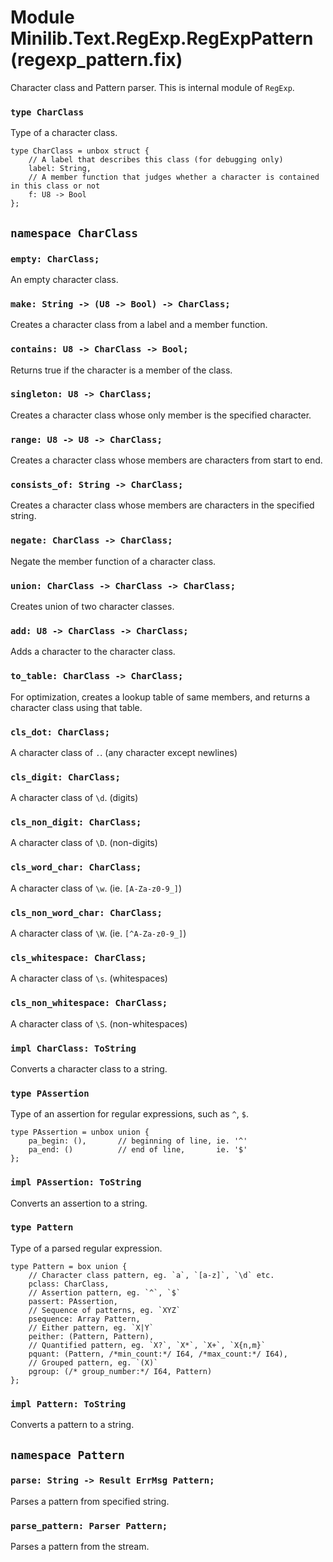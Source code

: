 # Module Minilib.Text.RegExp.RegExpPattern (regexp_pattern.fix)

Character class and Pattern parser. This is internal module of `RegExp`.

### `type CharClass`

Type of a character class.

```
type CharClass = unbox struct {
    // A label that describes this class (for debugging only)
    label: String,
    // A member function that judges whether a character is contained in this class or not
    f: U8 -> Bool
};
```
## `namespace CharClass`

### `empty: CharClass;`

An empty character class.

### `make: String -> (U8 -> Bool) -> CharClass;`

Creates a character class from a label and a member function.

### `contains: U8 -> CharClass -> Bool;`

Returns true if the character is a member of the class.

### `singleton: U8 -> CharClass;`

Creates a character class whose only member is the specified character.

### `range: U8 -> U8 -> CharClass;`

Creates a character class whose members are characters from start to end.

### `consists_of: String -> CharClass;`

Creates a character class whose members are characters in the specified string.

### `negate: CharClass -> CharClass;`

Negate the member function of a character class.

### `union: CharClass -> CharClass -> CharClass;`

Creates union of two character classes.

### `add: U8 -> CharClass -> CharClass;`

Adds a character to the character class.

### `to_table: CharClass -> CharClass;`

For optimization, creates a lookup table of same members, and returns a character class
using that table.

### `cls_dot: CharClass;`

A character class of `.`. (any character except newlines)

### `cls_digit: CharClass;`

A character class of `\d`. (digits)

### `cls_non_digit: CharClass;`

A character class of `\D`. (non-digits)

### `cls_word_char: CharClass;`

A character class of `\w`. (ie. `[A-Za-z0-9_]`)

### `cls_non_word_char: CharClass;`

A character class of `\W`. (ie. `[^A-Za-z0-9_]`)

### `cls_whitespace: CharClass;`

A character class of `\s`. (whitespaces)

### `cls_non_whitespace: CharClass;`

A character class of `\S`. (non-whitespaces)

### `impl CharClass: ToString`

Converts a character class to a string.

### `type PAssertion`

Type of an assertion for regular expressions, such as `^`, `$`.

```
type PAssertion = unbox union {
    pa_begin: (),       // beginning of line, ie. '^'
    pa_end: ()          // end of line,       ie. '$'
};
```
### `impl PAssertion: ToString`

Converts an assertion to a string.

### `type Pattern`

Type of a parsed regular expression.

```
type Pattern = box union {
    // Character class pattern, eg. `a`, `[a-z]`, `\d` etc.
    pclass: CharClass,
    // Assertion pattern, eg. `^`, `$`
    passert: PAssertion,
    // Sequence of patterns, eg. `XYZ`
    psequence: Array Pattern,
    // Either pattern, eg. `X|Y`
    peither: (Pattern, Pattern),
    // Quantified pattern, eg. `X?`, `X*`, `X+`, `X{n,m}`
    pquant: (Pattern, /*min_count:*/ I64, /*max_count:*/ I64),
    // Grouped pattern, eg. `(X)`
    pgroup: (/* group_number:*/ I64, Pattern)
};
```
### `impl Pattern: ToString`

Converts a pattern to a string.

## `namespace Pattern`

### `parse: String -> Result ErrMsg Pattern;`

Parses a pattern from specified string.

### `parse_pattern: Parser Pattern;`

Parses a pattern from the stream.

